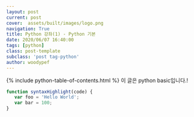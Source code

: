 ```yaml
---
layout: post
current: post
cover:  assets/built/images/logo.png
navigation: True
title: Python 강좌(1) - Python 기본
date: 2020/06/07 16:40:00
tags: [python]
class: post-template
subclass: 'post tag-python'
author: woodypef
---
```

{% include python-table-of-contents.html %}
이 글은 python basic입니다.!

~~~javascript
function syntaxHighlight(code) {
   var foo = 'Hello World';
   var bar = 100;
}
~~~